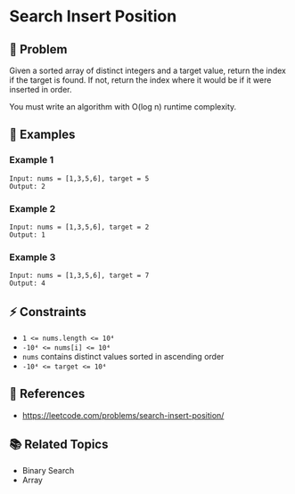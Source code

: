 # Search Insert Position

## 🚀 Problem  
Given a sorted array of distinct integers and a target value, return the index if the target is found. If not, return the index where it would be if it were inserted in order.  

You must write an algorithm with O(log n) runtime complexity.

## 📝 Examples  

### Example 1
```
Input: nums = [1,3,5,6], target = 5
Output: 2
```

### Example 2
```
Input: nums = [1,3,5,6], target = 2
Output: 1
```

### Example 3
```
Input: nums = [1,3,5,6], target = 7
Output: 4
```

## ⚡ Constraints  
- `1 <= nums.length <= 10⁴`  
- `-10⁴ <= nums[i] <= 10⁴`  
- `nums` contains distinct values sorted in ascending order  
- `-10⁴ <= target <= 10⁴`

## 🔗 References  
- https://leetcode.com/problems/search-insert-position/

## 📚 Related Topics  
- Binary Search  
- Array  
